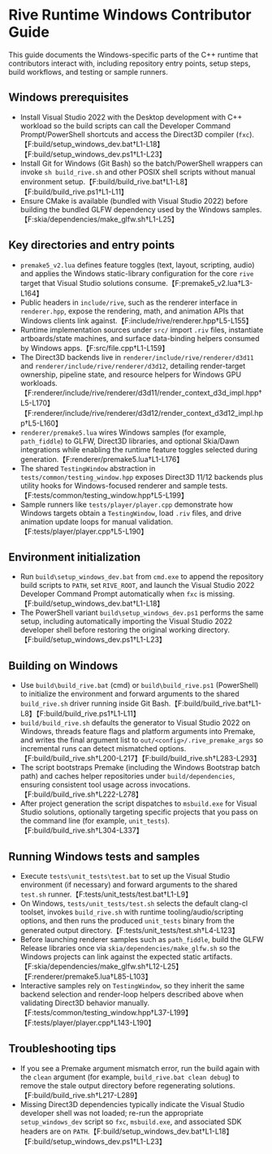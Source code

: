 # Rive Runtime Windows Contributor Guide

This guide documents the Windows-specific parts of the C++ runtime that
contributors interact with, including repository entry points, setup steps,
build workflows, and testing or sample runners.

## Windows prerequisites
- Install Visual Studio 2022 with the Desktop development with C++ workload so
the build scripts can call the Developer Command Prompt/PowerShell shortcuts
and access the Direct3D compiler (`fxc`).【F:build/setup_windows_dev.bat†L1-L18】【F:build/setup_windows_dev.ps1†L1-L23】
- Install Git for Windows (Git Bash) so the batch/PowerShell wrappers can invoke
`sh build_rive.sh` and other POSIX shell scripts without manual environment
setup.【F:build/build_rive.bat†L1-L8】【F:build/build_rive.ps1†L1-L11】
- Ensure CMake is available (bundled with Visual Studio 2022) before building
the bundled GLFW dependency used by the Windows samples.【F:skia/dependencies/make_glfw.sh†L1-L25】

## Key directories and entry points
- `premake5_v2.lua` defines feature toggles (text, layout, scripting, audio) and
applies the Windows static-library configuration for the core `rive` target that
Visual Studio solutions consume.【F:premake5_v2.lua†L3-L164】
- Public headers in `include/rive`, such as the renderer interface in
`renderer.hpp`, expose the rendering, math, and animation APIs that Windows
clients link against.【F:include/rive/renderer.hpp†L5-L155】
- Runtime implementation sources under `src/` import `.riv` files, instantiate
artboards/state machines, and surface data-binding helpers consumed by Windows
apps.【F:src/file.cpp†L1-L159】
- The Direct3D backends live in `renderer/include/rive/renderer/d3d11` and
`renderer/include/rive/renderer/d3d12`, detailing render-target ownership,
pipeline state, and resource helpers for Windows GPU workloads.【F:renderer/include/rive/renderer/d3d11/render_context_d3d_impl.hpp†L5-L170】【F:renderer/include/rive/renderer/d3d12/render_context_d3d12_impl.hpp†L5-L160】
- `renderer/premake5.lua` wires Windows samples (for example, `path_fiddle`) to
GLFW, Direct3D libraries, and optional Skia/Dawn integrations while enabling the
runtime feature toggles selected during generation.【F:renderer/premake5.lua†L1-L176】
- The shared `TestingWindow` abstraction in `tests/common/testing_window.hpp`
exposes Direct3D 11/12 backends plus utility hooks for Windows-focused renderer
and sample tests.【F:tests/common/testing_window.hpp†L5-L199】
- Sample runners like `tests/player/player.cpp` demonstrate how Windows targets
obtain a `TestingWindow`, load `.riv` files, and drive animation update loops for
manual validation.【F:tests/player/player.cpp†L5-L190】

## Environment initialization
- Run `build\setup_windows_dev.bat` from `cmd.exe` to append the repository
build scripts to `PATH`, set `RIVE_ROOT`, and launch the Visual Studio 2022
Developer Command Prompt automatically when `fxc` is missing.【F:build/setup_windows_dev.bat†L1-L18】
- The PowerShell variant `build\setup_windows_dev.ps1` performs the same setup,
including automatically importing the Visual Studio 2022 developer shell before
restoring the original working directory.【F:build/setup_windows_dev.ps1†L1-L23】

## Building on Windows
- Use `build\build_rive.bat` (cmd) or `build\build_rive.ps1` (PowerShell) to
initialize the environment and forward arguments to the shared
`build_rive.sh` driver running inside Git Bash.【F:build/build_rive.bat†L1-L8】【F:build/build_rive.ps1†L1-L11】
- `build/build_rive.sh` defaults the generator to Visual Studio 2022 on Windows,
threads feature flags and platform arguments into Premake, and writes the final
argument list to `out/<config>/.rive_premake_args` so incremental runs can detect
mismatched options.【F:build/build_rive.sh†L200-L217】【F:build/build_rive.sh†L283-L293】
- The script bootstraps Premake (including the Windows Bootstrap batch path) and
caches helper repositories under `build/dependencies`, ensuring consistent tool
usage across invocations.【F:build/build_rive.sh†L222-L278】
- After project generation the script dispatches to `msbuild.exe` for
Visual Studio solutions, optionally targeting specific projects that you pass on
the command line (for example, `unit_tests`).【F:build/build_rive.sh†L304-L337】

## Running Windows tests and samples
- Execute `tests\unit_tests\test.bat` to set up the Visual Studio environment
(if necessary) and forward arguments to the shared `test.sh` runner.【F:tests/unit_tests/test.bat†L1-L9】
- On Windows, `tests/unit_tests/test.sh` selects the default clang-cl toolset,
invokes `build_rive.sh` with runtime tooling/audio/scripting options, and then
runs the produced `unit_tests` binary from the generated output directory.【F:tests/unit_tests/test.sh†L4-L123】
- Before launching renderer samples such as `path_fiddle`, build the GLFW
Release libraries once via `skia/dependencies/make_glfw.sh` so the Windows
projects can link against the expected static artifacts.【F:skia/dependencies/make_glfw.sh†L12-L25】【F:renderer/premake5.lua†L85-L103】
- Interactive samples rely on `TestingWindow`, so they inherit the same backend
selection and render-loop helpers described above when validating Direct3D
behavior manually.【F:tests/common/testing_window.hpp†L37-L199】【F:tests/player/player.cpp†L143-L190】

## Troubleshooting tips
- If you see a Premake argument mismatch error, run the build again with the
`clean` argument (for example, `build_rive.bat clean debug`) to remove the stale
output directory before regenerating solutions.【F:build/build_rive.sh†L217-L289】
- Missing Direct3D dependencies typically indicate the Visual Studio developer
shell was not loaded; re-run the appropriate `setup_windows_dev` script so
`fxc`, `msbuild.exe`, and associated SDK headers are on `PATH`.【F:build/setup_windows_dev.bat†L1-L18】【F:build/setup_windows_dev.ps1†L1-L23】
